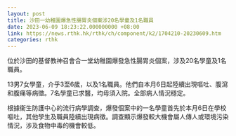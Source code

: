 ```yaml
---
layout: post
title: 沙田一幼稚園爆急性腸胃炎個案涉20名學童及1名職員
date: 2023-06-09 18:23:22.000000000 +08:00
link: https://news.rthk.hk/rthk/ch/component/k2/1704210-20230609.htm
categories: rthk
---
```


位於沙田的基督教神召會合一堂幼稚園爆發急性腸胃炎個案，涉及20名學童及1名職員。

13男7女學童，介乎3至6歲，以及1名職員。他們自本月6日起陸續出現嘔吐、腹瀉和腹痛等病徵。7名學童已求醫，均毋須入院。全部病人情況穩定。

根據衞生防護中心的流行病學調查，爆發個案中的一名學童首先於本月6日在學校嘔吐，其他學生及職員陸續出現病徵。調查顯示爆發較大機會屬人傳人或環境污染情況，涉及食物中毒的機會較低。
